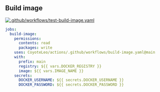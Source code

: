 ## Build image

[![.github/workflows/test-build-image.yaml](https://github.com/CoyoteLeo/actions/actions/workflows/test-build-image.yaml/badge.svg?branch=main)](https://github.com/CoyoteLeo/actions/actions/workflows/test-build_image.yaml)

```yaml
jobs:
  build-image:
    permissions:
      contents: read
      packages: write
    uses: CoyoteLeo/actions/.github/workflows/build-image.yaml@main
    with:
      prefix: main
      registry: ${{ vars.DOCKER_REGISTRY }}
      image: ${{ vars.IMAGE_NAME }}
    secrets:
      DOCKER_USERNAME: ${{ secrets.DOCKER_USERNAME }}
      DOCKER_PASSWORD: ${{ secrets.DOCKER_PASSWORD }}
```
 